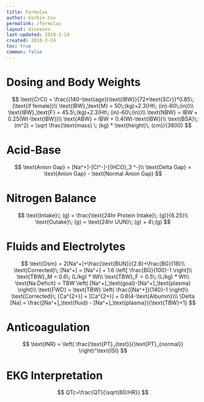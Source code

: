 ```yaml
---
title: Formulas
author: Corbin Cox
permalink: /formulas
layout: diseases
last-updated: 2018-3-24
created: 2018-3-24
toc: true
common: false
---
```


# Dosing and Body Weights

$$
\text{CrCl} = \frac{(140-\text{age})\text{IBW}}{72*\text{SCr}}*0.85\; (\text{if female})\\
\text{IBW}_\text{M} = 50\;(kg)+2.3(Ht\; (in)-60\;(in))\\
\text{IBW}_\text{F} = 45.5\;(kg)+2.3(Ht\; (in)-60\;(in))\\
\text{NBW} = IBW + 0.25(Wt-\text{IBW})\\
\text{ABW} = IBW + 0.4(Wt-\text{IBW})\\
\text{BSA}\; (m^2) = \sqrt \frac{\text{mass} \; (kg) * \text{height}\; (cm)}{3600}
$$

# Acid-Base

$$
\text{Anion Gap} = [Na^+]-[Cl^-]-[{HCO}_3 ^-]\\
\text{Delta Gap} = \text{Anion Gap} - \text{Normal Anion Gap}
$$

# Nitrogen Balance

$$
\text{Intake}\; (g) = \frac{\text{24hr Protein Intake}\; (g)}{6.25}\\
\text{Outake}\; (g) = \text{24hr UUN}\; (g) + 4\;(g)
$$

# Fluids and Electrolytes

$$
\text{Osm} = 2[Na^+]+\frac{\text{BUN}}{2.8}+\frac{BG}{18}\\
\text{Corrected}\; [Na^+] = [Na^+] + 1.6 \left[ \frac{BG}{100}-1 \right]\\
\text{TBW}_M = 0.6\; (L/kg) * Wt\\
\text{TBW}_F = 0.5\; (L/kg) * Wt\\
\text{Na Deficit} = TBW \left( [Na^+]_\text{goal}-[Na^+]_\text{plasma}  \right)\\
\text{FWD} = \text{TBW} \left(  \frac{[Na^+]}{140}-1 \right)\\
\text{Corrected}\; [Ca^{2+}] = [Ca^{2+}] + 0.8(4-\text{Albumin})\\
\Delta [Na] = \frac{[Na^+]_\text{fluid} - [Na^+]_\text{plasma}}{\text{TBW}+1}
$$

# Anticoagulation

$$
\text{INR} = \left(  \frac{\text{PT}_{test}}{\text{PT}_{normal}} \right)^\text{ISI}
$$

# EKG Interpretation

$$ QTc=\frac{QT}{\sqrt{60/HR}} $$
